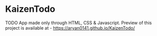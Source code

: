 # KaizenTodo
TODO App made only through HTML, CSS &amp; Javascript.
Preview of this project is available at - https://aryan0141.github.io/KaizenTodo/
